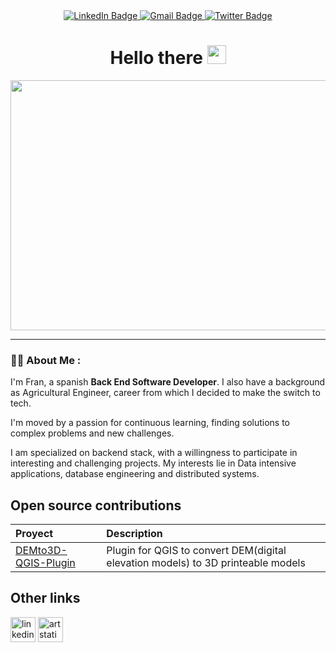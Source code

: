 <div id="header" align="center">
    <div id="badges">
          <a href="https://linkedin.com/in/franpersanchez">
            <img src="https://img.shields.io/badge/LinkedIn-blue?style=for-the-badge&logo=linkedin&logoColor=white" alt="LinkedIn Badge"/>
          </a>
          <a href="mailto:franpersanchez@gmail.com">
            <img src="https://img.shields.io/badge/Gmail-red?style=for-the-badge&logo=gmail&logoColor=white" alt="Gmail Badge"/>
          </a>
          <a href="https://twitter.com/kipple_gatherer">
            <img src="https://img.shields.io/badge/Twitter-blue?style=for-the-badge&logo=twitter&logoColor=white" alt="Twitter Badge"/>
          </a>
          <br/>
          <img src="https://komarev.com/ghpvc/?username=franpersanchez&style=flat-square&color=blue" alt=""/>
    </div>
    <div>
        <h1>
          Hello there
          <img src="https://media.giphy.com/media/hvRJCLFzcasrR4ia7z/giphy.gif" width="30px"/>
        </h1>
    </div>
  <div align="center">
    <img src="https://media.giphy.com/media/Y4ak9Ki2GZCbJxAnJD/giphy.gif" width="600" height="400"/>
  </div>
</div>

---

### :man_technologist: About Me :

I'm Fran, a spanish __Back End Software Developer__. I also have a background as Agricultural Engineer, career from which I decided to make the switch to tech.

I'm moved by a passion for continuous learning, finding solutions to complex problems and new challenges. 

I am specialized on backend stack, with a willingness to participate in interesting and challenging projects. My interests lie in Data intensive applications, database engineering and distributed systems.

## Open source contributions
| Proyect | Description |
| :---                      |     :---     |    
| [DEMto3D-QGIS-Plugin](https://github.com/jawensi/DEMto3D-QGIS-Plugin)                | Plugin for QGIS to convert DEM(digital elevation models) to 3D printeable models     | 





## Other links
[<img src='https://cdn.jsdelivr.net/npm/simple-icons@3.0.1/icons/linkedin.svg' alt='linkedin' height='40'>](https://www.linkedin.com/in/franpersanchez/) [<img src='https://cdn.jsdelivr.net/npm/simple-icons@3.0.1/icons/artstation.svg' alt='artstation' height='40'>](https://www.artstation.com/franperezs)  
